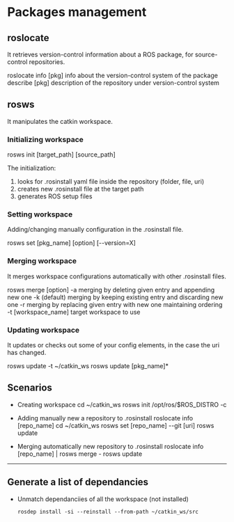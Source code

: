 # Packages management

## roslocate
It retrieves version-control information about a ROS package, for source-control repositories.

roslocate
	info [pkg]		    info about the version-control system of the package
	describe [pkg]		description of the repository under version-control system


## rosws
It manipulates the catkin workspace.

### Initializing workspace
rosws init [target_path] [source_path]

The initialization:
1.	looks for .rosinstall yaml file inside the repository (folder, file, uri)
2.	creates new .rosinstall file at the target path
3.	generates ROS setup files

### Setting workspace
Adding/changing manually configuration in the .rosinstall file.

rosws set [pkg_name] [option] [--version=X]

### Merging workspace
It merges workspace configurations automatically with other .rosinstall files.

rosws merge [option]
	-a			merging by deleting given entry and appending new one
	-k			(default) merging by keeping existing entry and discarding new one
	-r			merging by replacing given entry with new one maintaining ordering
	-t [workspace_name]	target workspace to use

### Updating workspace
It updates or checks out some of your config elements, in the case the uri has changed.

rosws update -t ~/catkin_ws
rosws update [pkg_name]*



## Scenarios

* Creating workspace
cd ~/catkin_ws
rosws init /opt/ros/$ROS_DISTRO -c


* Adding manually new a repository to .rosinstall
roslocate info [repo_name]
cd ~/catkin_ws
rosws set [repo_name] --git [uri]
rosws update 


* Merging  automatically new repository to .rosinstall
roslocate info [repo_name] | rosws merge -
rosws update



-----------------------------------------------------------


## Generate a list of dependancies

* Unmatch dependanciies of all the workspace (not installed)
    ```
    rosdep install -si --reinstall --from-path ~/catkin_ws/src
    ```

